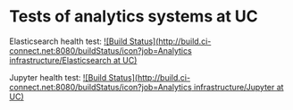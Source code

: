 # Tests of analytics systems at UC

Elasticsearch health test: 
[![Build Status](http://build.ci-connect.net:8080/buildStatus/icon?job=Analytics infrastructure/Elasticsearch at UC)](http://build.ci-connect.net:8080/job/Analytics%20infrastructure/job/Elasticsearch%20at%20UC/)

Jupyter health test: [![Build Status](http://build.ci-connect.net:8080/buildStatus/icon?job=Analytics infrastructure/Jupyter at UC)](http://build.ci-connect.net:8080/job/Analytics%20infrastructure/job/Jupyter%20at%20UC/)
